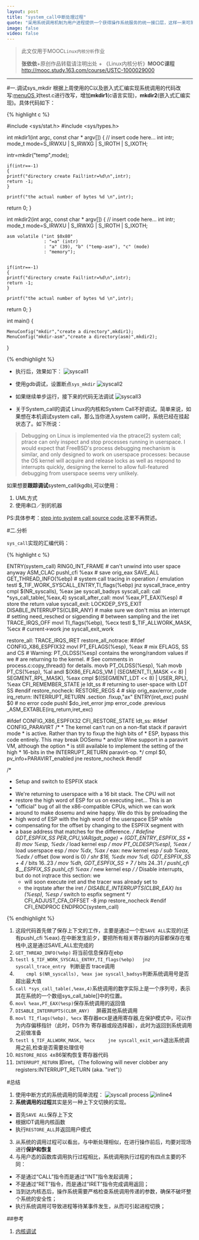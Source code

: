 ```yaml
---
layout: post
title: "system_call中断处理过程"
quote: "采用系统调用机制为用户进程提供一个获得操作系统服务的统一接口层，这样一来可简化用户进程的实现，把一些共性的、繁琐的、与硬件相关、与特权指令相关的任务放到操作系统层来实现，但提供一个简洁的接口给用户进程调用；"
image: false
video: false
---
```


>此文仅用于MOOC`Linux内核分析`作业
>
>**张依依**+原创作品转载请注明出处 + 《Linux内核分析》**MOOC课程**http://mooc.study.163.com/course/USTC-1000029000


*****



#一.调试sys_mkdir
根据上周使用的C以及嵌入式汇编实现系统调用的代码改写:[menuOS](https://github.com/mengning/menu),对test.c进行改写，增加**mkdir1**(c语言实现)，**mkdir2**(嵌入式汇编实现)。具体代码如下：


{% highlight c %}

#include <sys/stat.h>
#include <sys/types.h>



int mkdir1(int argc, const char * argv[]) {
    // insert code here...
    int intr;
    mode_t mode=S_IRWXU | S_IRWXG | S_IROTH | S_IXOTH;


   intr=mkdir("temp",mode);


    if(intr==-1)
    {
    printf("directory create Fail!intr=%d\n",intr);
    return -1;
    }

    printf("the actual number of bytes %d \n",intr);

  return 0;
}

int mkdir2(int argc, const char * argv[]) {
    // insert code here...
    int intr;
    mode_t mode=S_IRWXU | S_IRWXG | S_IROTH | S_IXOTH;

    asm volatile ("int $0x80"
                  : "=a" (intr)
                  : "a" (39), "b" ("temp-asm"), "c" (mode)
                  : "memory");


    if(intr==-1)
    {
    printf("directory create Fail!intr=%d\n",intr);
    return -1;
    }

    printf("the actual number of bytes %d \n",intr);

  return 0;
}

int main()
{

    MenuConfig("mkdir","create a directory",mkdir1);
    MenuConfig("mkdir-asm","create a directory(asm)",mkdir2);
  
}

{% endhighlight %}

- 执行后，效果如下：
![syscall1](/media/2015-4-4/syscall1.png)

- 使用gdb调试，设置断点`sys_mkdir`
![syscall2](/media/2015-4-4/syscall4.png)

- 如果继续单步运行，接下来的代码无法调试
![syscall3](/media/2015-4-4/syscall5.png)

- 关于System_call的调试
Linux的内核和System Call不好调试。简单来说，如果想在本机调试system call，那么当你进入system call时，系统已经在挂起状态了。如下所说：

>Debugging on Linux is implemented via the ptrace(2) system call; ptrace can only inspect and stop processes running in userspace. I would expect that FreeBSD's process debugging mechanism is similar, and only designed to work on userspace processes: because the OS kernel will acquire and release locks as well as respond to interrupts quickly, designing the kernel to allow full-featured debugging from userspace seems very unlikely.

如果想要**跟踪调试**system_call(kgdb),可以使用：

1. UML方式
2. 使用串口／别的机器

PS:具体参考：[step into system call source code](http://stackoverflow.com/questions/5999205/cannot-step-into-system-call-source-code),这里不再赘述。


#二.分析

`sys_call`实现的汇编代码：

{% highlight c %}

ENTRY(system_call)
	RING0_INT_FRAME			# can't unwind into user space anyway
	ASM_CLAC
	pushl_cfi %eax			# save orig_eax
	SAVE_ALL
	GET_THREAD_INFO(%ebp)
					# system call tracing in operation / emulation
	testl $_TIF_WORK_SYSCALL_ENTRY,TI_flags(%ebp)
	jnz syscall_trace_entry
	cmpl $(NR_syscalls), %eax
	jae syscall_badsys
syscall_call:
	call *sys_call_table(,%eax,4)
syscall_after_call:
	movl %eax,PT_EAX(%esp)		# store the return value
syscall_exit:
	LOCKDEP_SYS_EXIT
	DISABLE_INTERRUPTS(CLBR_ANY)	# make sure we don't miss an interrupt
					# setting need_resched or sigpending
					# between sampling and the iret
	TRACE_IRQS_OFF
	movl TI_flags(%ebp), %ecx
	testl $_TIF_ALLWORK_MASK, %ecx	# current->work
	jne syscall_exit_work

restore_all:
	TRACE_IRQS_IRET
restore_all_notrace:
#ifdef CONFIG_X86_ESPFIX32
	movl PT_EFLAGS(%esp), %eax	# mix EFLAGS, SS and CS
	# Warning: PT_OLDSS(%esp) contains the wrong/random values if we
	# are returning to the kernel.
	# See comments in process.c:copy_thread() for details.
	movb PT_OLDSS(%esp), %ah
	movb PT_CS(%esp), %al
	andl $(X86_EFLAGS_VM | (SEGMENT_TI_MASK << 8) | SEGMENT_RPL_MASK), %eax
	cmpl $((SEGMENT_LDT << 8) | USER_RPL), %eax
	CFI_REMEMBER_STATE
	je ldt_ss			# returning to user-space with LDT SS
#endif
restore_nocheck:
	RESTORE_REGS 4			# skip orig_eax/error_code
irq_return:
	INTERRUPT_RETURN
.section .fixup,"ax"
ENTRY(iret_exc)
	pushl $0			# no error code
	pushl $do_iret_error
	jmp error_code
.previous
	_ASM_EXTABLE(irq_return,iret_exc)

#ifdef CONFIG_X86_ESPFIX32
	CFI_RESTORE_STATE
ldt_ss:
#ifdef CONFIG_PARAVIRT
	/*
	 * The kernel can't run on a non-flat stack if paravirt mode
	 * is active.  Rather than try to fixup the high bits of
	 * ESP, bypass this code entirely.  This may break DOSemu
	 * and/or Wine support in a paravirt VM, although the option
	 * is still available to implement the setting of the high
	 * 16-bits in the INTERRUPT_RETURN paravirt-op.
	 */
	cmpl $0, pv_info+PARAVIRT_enabled
	jne restore_nocheck
#endif

/*
 * Setup and switch to ESPFIX stack
 *
 * We're returning to userspace with a 16 bit stack. The CPU will not
 * restore the high word of ESP for us on executing iret... This is an
 * "official" bug of all the x86-compatible CPUs, which we can work
 * around to make dosemu and wine happy. We do this by preloading the
 * high word of ESP with the high word of the userspace ESP while
 * compensating for the offset by changing to the ESPFIX segment with
 * a base address that matches for the difference.
 */
#define GDT_ESPFIX_SS PER_CPU_VAR(gdt_page) + (GDT_ENTRY_ESPFIX_SS * 8)
	mov %esp, %edx			/* load kernel esp */
	mov PT_OLDESP(%esp), %eax	/* load userspace esp */
	mov %dx, %ax			/* eax: new kernel esp */
	sub %eax, %edx			/* offset (low word is 0) */
	shr $16, %edx
	mov %dl, GDT_ESPFIX_SS + 4 /* bits 16..23 */
	mov %dh, GDT_ESPFIX_SS + 7 /* bits 24..31 */
	pushl_cfi $__ESPFIX_SS
	pushl_cfi %eax			/* new kernel esp */
	/* Disable interrupts, but do not irqtrace this section: we
	 * will soon execute iret and the tracer was already set to
	 * the irqstate after the iret */
	DISABLE_INTERRUPTS(CLBR_EAX)
	lss (%esp), %esp		/* switch to espfix segment */
	CFI_ADJUST_CFA_OFFSET -8
	jmp restore_nocheck
#endif
	CFI_ENDPROC
ENDPROC(system_call)

{% endhighlight %}


1. 这段代码首先做了保存上下文的工作，主要是通过一个宏`SAVE ALL`实现的(还有pushl_cfi %eax).在中断发生前夕，要把所有相关寄存器的内容都保存在堆栈中,这是通过SAVE_ALL宏完成的
2. `GET_THREAD_INFO(%ebp)` 将当前信息保存在ebp
3. `testl $_TIF_WORK_SYSCALL_ENTRY,TI_flags(%ebp)  
  jnz syscall_trace_entry `
  判断是否 trace调用
4. `	cmpl $(NR_syscalls), %eax
	jae syscall_badsys`判断系统调用号是否超出最大值
5. `call *sys_call_table(,%eax,4)`系统调用的数字实际上是一个序列号，表示其在系统的一个数组sys_call_table[]中的位置。
7. `movl %eax,PT_EAX(%esp)`保存系统调用的返回值
8. `DISABLE_INTERRUPTS(CLBR_ANY)  ` 屏蔽其他系统调用
9. `movl TI_flags(%ebp), %ecx` 寄存器ecx是通用寄存器,在保护模式中，可以作为内存偏移指针（此时，DS作为 寄存器或段选择器），此时为返回到系统调用之前做准备
10. `testl $_TIF_ALLWORK_MASK, %ecx     jne syscall_exit_work`退出系统调用之前,检查是否需要处理信号  
11. `RESTORE_REGS 4`x86架构恢复寄存器代码
12. `INTERRUPT_RETURN` 即iret。（The following will never clobber any registers:INTERRUPT_RETURN (aka. "iret")）




#总结

1. 使用中断方式的系统调用的简单流程：
![syscall process](https://www.ibm.com/developerworks/linux/library/l-system-calls/figure1.gif)
![inline4](https://www.ibm.com/developerworks/linux/library/l-system-calls/figure2.gif)
2. **系统调用的过程**其实是另一种上下文切换的实现。
  - 首先`SAVE ALL`保存上下文
  - 根据IDT调用内核函数
  - 执行`RESTORE_ALL`并返回用户模式
3. 从系统的调用过程可以看出，与中断处理相似，在进行操作前后，均要对现场进行**保护和恢复**
4. 与用户态的函数库调用执行过程相比，系统调用执行过程的有四点主要的不同：
  - 不是通过“CALL”指令而是通过“INT”指令发起调用；
  - 不是通过“RET”指令，而是通过“IRET”指令完成调用返回；
  - 当到达内核态后，操作系统需要严格检查系统调用传递的参数，确保不破坏整个系统的安全性；
  - 执行系统调用可导致进程等待某事件发生，从而可引起进程切换；

##参考
1. [内核调试](http://my.oschina.net/fgq611/blog/113249)
